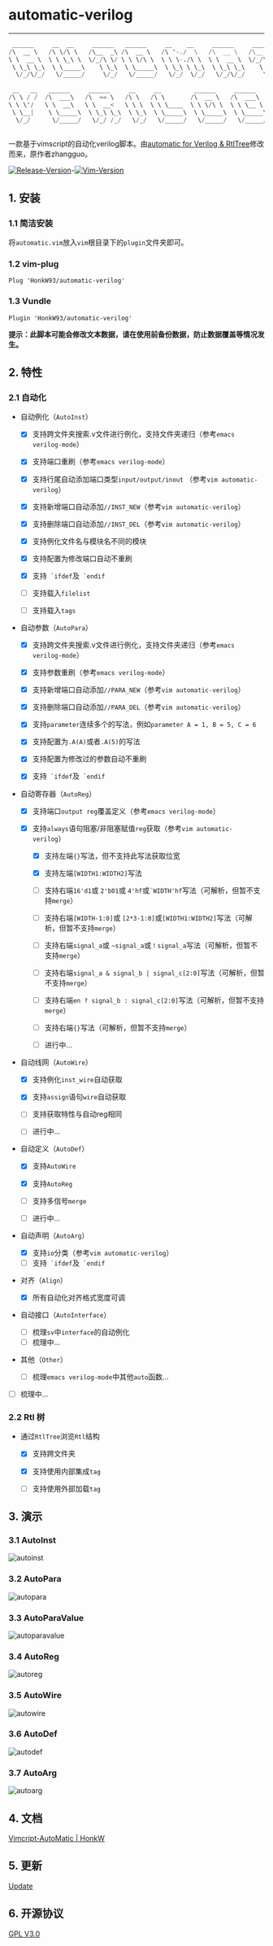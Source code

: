# automatic-verilog

---

```verilog
 ______     __  __     ______   ______     __    __     ______     ______   __     ______    
/\  __ \   /\ \/\ \   /\__  _\ /\  __ \   /\ "-./  \   /\  __ \   /\__  _\ /\ \   /\  ___\   
\ \  __ \  \ \ \_\ \  \/_/\ \/ \ \ \/\ \  \ \ \-./\ \  \ \  __ \  \/_/\ \/ \ \ \  \ \ \____  
 \ \_\ \_\  \ \_____\    \ \_\  \ \_____\  \ \_\ \ \_\  \ \_\ \_\    \ \_\  \ \_\  \ \_____\ 
  \/_/\/_/   \/_____/     \/_/   \/_____/   \/_/  \/_/   \/_/\/_/     \/_/   \/_/   \/_____/ 
                                                                                             
 __   __   ______     ______     __     __         ______     ______                         
/\ \ / /  /\  ___\   /\  == \   /\ \   /\ \       /\  __ \   /\  ___\                        
\ \ \'/   \ \  __\   \ \  __<   \ \ \  \ \ \____  \ \ \/\ \  \ \ \__ \                       
 \ \__|    \ \_____\  \ \_\ \_\  \ \_\  \ \_____\  \ \_____\  \ \_____\                      
  \/_/      \/_____/   \/_/ /_/   \/_/   \/_____/   \/_____/   \/_____/                      
                                                                                             
```

一款基于vimscript的自动化verilog脚本。由[automatic for Verilog & RtlTree](https://www.vim.org/scripts/script.php?script_id=4067)修改而来，原作者zhangguo。

[![Release-Version](https://img.shields.io/badge/Release-1.2.5-blue.svg)](https://github.com/HonkW93/automatic-verilog/releases)-[![Vim-Version](https://img.shields.io/badge/Vim-7.4.629-green.svg)](https://www.vim.org/download.php)

## 1. 安装

### 1.1 简洁安装

将`automatic.vim`放入`vim`根目录下的`plugin`文件夹即可。

### 1.2  vim-plug

```
Plug 'HonkW93/automatic-verilog'
```

### 1.3  Vundle

```
Plugin 'HonkW93/automatic-verilog'
```

**提示：此脚本可能会修改文本数据，请在使用前备份数据，防止数据覆盖等情况发生。**

 ## 2. 特性

### 2.1 自动化

- 自动例化（`AutoInst`）

  - [x] 支持跨文件夹搜索.v文件进行例化，支持文件夹递归（参考`emacs verilog-mode`）

  - [x] 支持端口重刷（参考`emacs verilog-mode`）

  - [x] 支持行尾自动添加端口类型`input/output/inout` （参考`vim automatic-verilog`）

  - [x] 支持新增端口自动添加`//INST_NEW`（参考`vim automatic-verilog`）

  - [x] 支持删除端口自动添加`//INST_DEL`（参考`vim automatic-verilog`）

  - [x] 支持例化文件名与模块名不同的模块

  - [x] 支持配置为修改端口自动不重刷

  - [x] 支持`` `ifdef``及`` `endif``

  - [ ] 支持载入`filelist`

  - [ ] 支持载入`tags`
- 自动参数（`AutoPara`）
  - [x] 支持跨文件夹搜索.v文件进行例化，支持文件夹递归（参考`emacs verilog-mode`）

  - [x] 支持参数重刷（参考`emacs verilog-mode`）

  - [x] 支持新增端口自动添加`//PARA_NEW`（参考`vim automatic-verilog`）

  - [x] 支持删除端口自动添加`//PARA_DEL`（参考`vim automatic-verilog`）

  - [x] 支持`parameter`连续多个的写法，例如`parameter A = 1, B = 5, C = 6`

  - [x] 支持配置为`.A(A)`或者`.A(5)`的写法

  - [x] 支持配置为修改过的参数自动不重刷

  - [x] 支持`` `ifdef``及`` `endif``
- 自动寄存器（`AutoReg`）

  - [x] 支持端口`output reg`覆盖定义（参考`emacs verilog-mode`）

  - [x] 支持`always`语句阻塞/非阻塞赋值`reg`获取（参考`vim automatic-verilog`）
    - [x] 支持左端`{}`写法，但不支持此写法获取位宽

    - [x] 支持左端`[WIDTH1:WIDTH2]`写法

    - [ ] 支持右端`16'd1`或 `2'b01`或 `4'hf`或<code>`WIDTH'hf</code>写法（可解析，但暂不支持<code>merge</code>）

    - [ ] 支持右端`[WIDTH-1:0]`或 `[2*3-1:0]`或`[WIDTH1:WIDTH2]`写法（可解析，但暂不支持<code>merge</code>）

    - [ ] 支持右端`signal_a`或 `~signal_a`或`！signal_a`写法（可解析，但暂不支持<code>merge</code>）

    - [ ] 支持右端`signal_a & signal_b | signal_c[2:0]`写法（可解析，但暂不支持<code>merge</code>）

    - [ ] 支持右端`en ? signal_b : signal_c[2:0]`写法（可解析，但暂不支持<code>merge</code>）

    - [ ] 支持右端`{}`写法（可解析，但暂不支持<code>merge</code>）

    - [ ] 进行中...
- 自动线网（`AutoWire`）

  - [x] 支持例化`inst_wire`自动获取

  - [x] 支持`assign`语句`wire`自动获取

  - [ ] 支持获取特性与自动reg相同

  - [ ] 进行中...
- 自动定义（`AutoDef`） 

  - [x] 支持`AutoWire`

  - [x] 支持`AutoReg`

  - [ ] 支持多信号`merge`

  - [ ] 进行中...
- 自动声明（`AutoArg`）
  - [x] 支持`io`分类（参考`vim automatic-verilog`）
  - [ ] 支持`` `ifdef``及`` `endif``
- 对齐（`Align`）
  - [x] 所有自动化对齐格式宽度可调
- 自动接口（`AutoInterface`）

  - [ ] 梳理`sv`中`interface`的自动例化
  - [ ] 梳理中...
- 其他（`Other`）

  - [ ] 梳理`emacs verilog-mode`中其他`auto`函数...
- [ ] 梳理中...

### 2.2 Rtl 树

- 通过`RtlTree`浏览`Rtl`结构

  - [x] 支持跨文件夹

  - [x] 支持使用内部集成`tag`

  - [ ] 支持使用外部加载`tag`

## 3. 演示

### 3.1 AutoInst

![autoinst](https://cdn.jsdelivr.net/gh/HonkW93/automatic-verilog@master/demo/autoinst.gif)

### 3.2 AutoPara

![autopara](https://cdn.jsdelivr.net/gh/HonkW93/automatic-verilog@master/demo/autopara.gif)

### 3.3 AutoParaValue

![autoparavalue](https://cdn.jsdelivr.net/gh/HonkW93/automatic-verilog@master/demo/autoparavalue.gif)

### 3.4 AutoReg

![autoreg](https://cdn.jsdelivr.net/gh/HonkW93/automatic-verilog@master/demo/autoreg.gif)

### 3.5 AutoWire

![autowire](https://cdn.jsdelivr.net/gh/HonkW93/automatic-verilog@master/demo/autowire.gif)

### 3.6 AutoDef

![autodef](https://cdn.jsdelivr.net/gh/HonkW93/automatic-verilog@master/demo/autodef.gif)

### 3.7 AutoArg

![autoarg](https://cdn.jsdelivr.net/gh/HonkW93/automatic-verilog@master/demo/autoarg.gif)

## 4. 文档

[Vimcript-AutoMatic | HonkW](https://blog.honk.wang/posts/AutoMatic/)


## 5. 更新

[Update](/Changelog.md)


## 6. 开源协议

[GPL V3.0](/LICENSE)